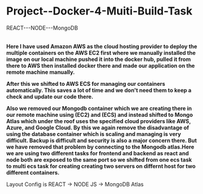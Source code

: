 # Project--Docker-4-Muiti-Build-Task

<table>
REACT---NODE---MongoDB  
  
</table>

**Here I have used Amazon AWS as the cloud hosting provider to deploy the multiple containers on the AWS EC2 first where we manually installed the image on our local machine
pushed it into the docker hub, pulled it from there to AWS then installed docker there and made our application on the remote machine manually.**

**After this we shifted to AWS ECS for managing our containers automatically. This saves a lot of time and we don't need them to keep a check and update our code there.**

**Also we removed our Mongodb container which we are creating there in our remote machine using (EC2) and (ECS) and instead shifted to Mongo Atlas which under the roof 
uses the specified cloud providers like AWS, Azure, and Google Cloud. By this we again remove the disadvantage of using the database container which is scaling and managing is
very difficult. Backup is difficult and security is also a major concern there. But we have removed that problem by connecting to the Mongodb atlas.Here we are using two different 
tasks for frontend and backend as react and node both are exposed to the same port so we shifted from one ecs task to multi ecs task for creating creating two servers on differnt
host for two different containers.**

Layout Config is 
REACT  ->   NODE JS -> MongoDB Atlas
